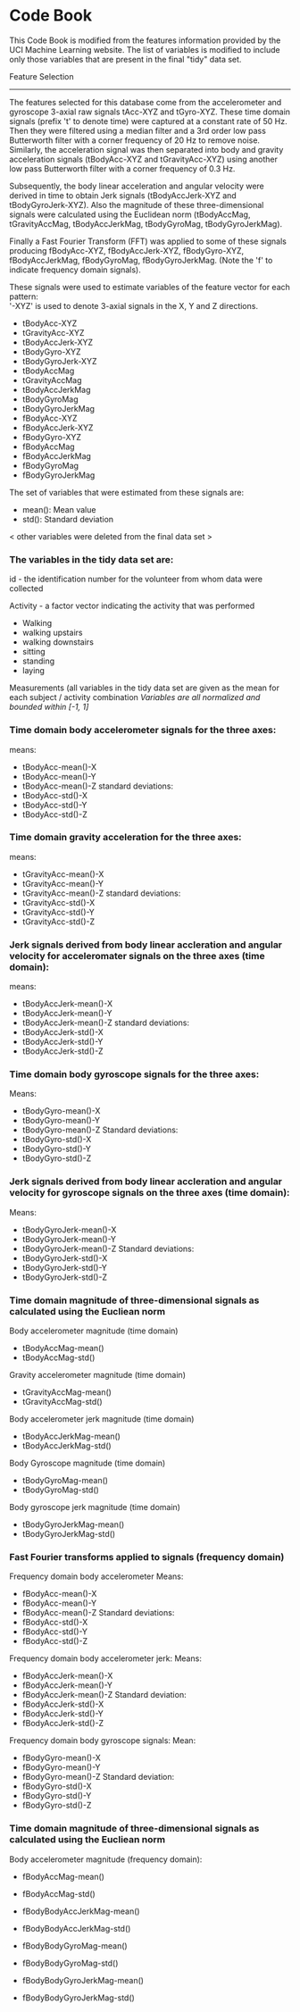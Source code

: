 # Code Book

This Code Book is modified from the features information provided by the UCI Machine Learning website. The list of variables is modified to include only those variables that 
are present in the final "tidy" data set.


Feature Selection 
*****************

The features selected for this database come from the accelerometer and gyroscope 3-axial raw signals tAcc-XYZ and tGyro-XYZ. These time domain signals (prefix 't' to denote time) were captured at a constant rate of 50 Hz. Then they were filtered using a median filter and a 3rd order low pass Butterworth filter with a corner frequency of 20 Hz to remove noise. Similarly, the acceleration signal was then separated into body and gravity acceleration signals (tBodyAcc-XYZ and tGravityAcc-XYZ) using another low pass Butterworth filter with a corner frequency of 0.3 Hz. 

Subsequently, the body linear acceleration and angular velocity were derived in time to obtain Jerk signals (tBodyAccJerk-XYZ and tBodyGyroJerk-XYZ). Also the magnitude of these three-dimensional signals were calculated using the Euclidean norm (tBodyAccMag, tGravityAccMag, tBodyAccJerkMag, tBodyGyroMag, tBodyGyroJerkMag). 

Finally a Fast Fourier Transform (FFT) was applied to some of these signals producing fBodyAcc-XYZ, fBodyAccJerk-XYZ, fBodyGyro-XYZ, fBodyAccJerkMag, fBodyGyroMag, fBodyGyroJerkMag. (Note the 'f' to indicate frequency domain signals). 

These signals were used to estimate variables of the feature vector for each pattern:  
'-XYZ' is used to denote 3-axial signals in the X, Y and Z directions.

* tBodyAcc-XYZ
* tGravityAcc-XYZ
* tBodyAccJerk-XYZ
* tBodyGyro-XYZ
* tBodyGyroJerk-XYZ
* tBodyAccMag
* tGravityAccMag
* tBodyAccJerkMag
* tBodyGyroMag
* tBodyGyroJerkMag
* fBodyAcc-XYZ
* fBodyAccJerk-XYZ
* fBodyGyro-XYZ
* fBodyAccMag
* fBodyAccJerkMag
* fBodyGyroMag
* fBodyGyroJerkMag

The set of variables that were estimated from these signals are: 

* mean(): Mean value
* std(): Standard deviation

< other variables were deleted from the final data set >



### The variables in the tidy data set are:

id - the identification number for the volunteer from whom data were collected

Activity - a factor vector indicating the activity that was performed
* Walking
* walking upstairs
* walking downstairs
* sitting
* standing
* laying

 Measurements (all variables in the tidy data set are given as the mean for each subject / activity combination
*Variables are all normalized and bounded within [-1, 1]*

### Time domain body accelerometer signals for the three axes:
means:	
* tBodyAcc-mean()-X 
* tBodyAcc-mean()-Y 
* tBodyAcc-mean()-Z 
standard deviations:
* tBodyAcc-std()-X 
* tBodyAcc-std()-Y 
* tBodyAcc-std()-Z 

### Time domain gravity acceleration for the three axes:
means:
* tGravityAcc-mean()-X 
* tGravityAcc-mean()-Y 
* tGravityAcc-mean()-Z 
standard deviations:
* tGravityAcc-std()-X 
* tGravityAcc-std()-Y 
* tGravityAcc-std()-Z 

### Jerk signals derived from body linear accleration and angular velocity for acceleromater signals on the three axes (time domain):
means:
* tBodyAccJerk-mean()-X 
* tBodyAccJerk-mean()-Y 
* tBodyAccJerk-mean()-Z 
standard deviations:
* tBodyAccJerk-std()-X 
* tBodyAccJerk-std()-Y 
* tBodyAccJerk-std()-Z 

### Time domain body gyroscope signals for the three axes:
Means:
* tBodyGyro-mean()-X 
* tBodyGyro-mean()-Y 
* tBodyGyro-mean()-Z 
Standard deviations:
* tBodyGyro-std()-X 
* tBodyGyro-std()-Y 
* tBodyGyro-std()-Z 

### Jerk signals derived from body linear accleration and angular velocity for gyroscope signals on the three axes (time domain):
Means:
* tBodyGyroJerk-mean()-X 
* tBodyGyroJerk-mean()-Y 
* tBodyGyroJerk-mean()-Z 
Standard deviations:
* tBodyGyroJerk-std()-X 
* tBodyGyroJerk-std()-Y 
* tBodyGyroJerk-std()-Z 

### Time domain magnitude of three-dimensional signals as calculated using the Eucliean norm

Body accelerometer magnitude (time domain)
* tBodyAccMag-mean() 
* tBodyAccMag-std()

Gravity accelerometer magnitude (time domain)
* tGravityAccMag-mean() 
* tGravityAccMag-std() 

Body accelerometer jerk magnitude (time domain)
* tBodyAccJerkMag-mean() 
* tBodyAccJerkMag-std() 

Body Gyroscope magnitude (time domain)
* tBodyGyroMag-mean() 
* tBodyGyroMag-std() 

Body gyroscope jerk magnitude (time domain)
* tBodyGyroJerkMag-mean()
* tBodyGyroJerkMag-std()

### Fast Fourier transforms applied to signals (frequency domain)
Frequency domain body accelerometer
Means:
* fBodyAcc-mean()-X
* fBodyAcc-mean()-Y
* fBodyAcc-mean()-Z
Standard deviations:
* fBodyAcc-std()-X
* fBodyAcc-std()-Y
* fBodyAcc-std()-Z

Frequency domain body accelerometer jerk:
Means:
* fBodyAccJerk-mean()-X
* fBodyAccJerk-mean()-Y
* fBodyAccJerk-mean()-Z
Standard deviation:
* fBodyAccJerk-std()-X
* fBodyAccJerk-std()-Y
* fBodyAccJerk-std()-Z

Frequency domain body gyroscope signals:
Mean:
* fBodyGyro-mean()-X
* fBodyGyro-mean()-Y
* fBodyGyro-mean()-Z
Standard deviation:
* fBodyGyro-std()-X
* fBodyGyro-std()-Y
* fBodyGyro-std()-Z

### Time domain magnitude of three-dimensional signals as calculated using the Eucliean norm
Body accelerometer magnitude (frequency domain):
* fBodyAccMag-mean()
* fBodyAccMag-std()

* fBodyBodyAccJerkMag-mean()
* fBodyBodyAccJerkMag-std()

* fBodyBodyGyroMag-mean()
* fBodyBodyGyroMag-std()

* fBodyBodyGyroJerkMag-mean()
* fBodyBodyGyroJerkMag-std()